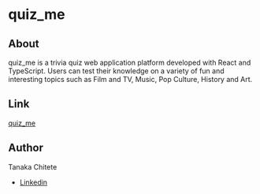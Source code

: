 # quiz_me

## About
quiz_me is a trivia quiz web application platform developed with React and TypeScript. Users can test their knowledge on a variety of fun and interesting topics such as Film and TV, Music, Pop Culture, History and Art.

## Link

[quiz_me](https://triviabyquizme.herokuapp.com/)

## Author

Tanaka Chitete
* [Linkedin](https://www.linkedin.com/in/tanaka-chitete/)
